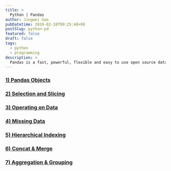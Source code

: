 ```yaml
---
title: >
  Python | Pandas
author: Jingwei Gao
pubDatetime: 2019-02-18T09:25:48+08
postSlug: python-pd
featured: false
draft: false
tags:
  - python
  - programming
description: >
  Pandas is a fast, powerful, flexible and easy to use open source data analysis and manipulation tool, built on top of the Python programming language.
---
```


### [1) Pandas Objects](/posts/h-python-pd-1)

### [2) Selection and Slicing](/posts/h-python-pd-2)

### [3) Operating on Data](/posts/h-python-pd-3)

### [4) Missing Data](/posts/h-python-pd-4)

### [5) Hierarchical Indexing](/posts/h-python-pd-5)

### [6) Concat & Merge](/posts/h-python-pd-6)

### [7) Aggregation & Grouping](/posts/h-python-pd-7)
